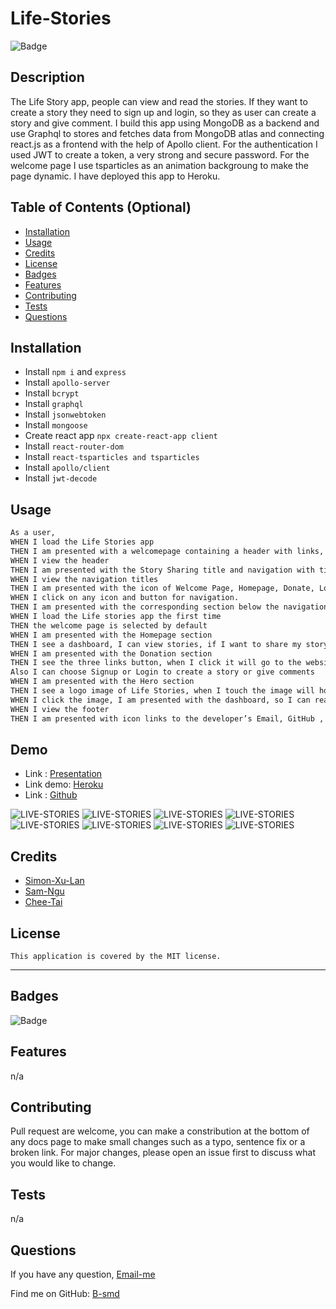 # Life-Stories

  ![Badge](https://img.shields.io/badge/License-MIT-blue.svg)

## Description

The Life Story app, people can view and read the stories. If they want to create a story they need to sign up and login, so they as user can create a story and give comment. I build this app using MongoDB as a backend and use Graphql to stores and fetches data from MongoDB atlas and connecting react.js as a frontend with the help of Apollo client. For the authentication I used JWT to create a token, a very strong and secure password. For the welcome page I use tsparticles as an animation backgroung to make the page dynamic. I have deployed this app to Heroku.

## Table of Contents (Optional)

- [Installation](#installation)
- [Usage](#usage)
- [Credits](#credits)
- [License](#license)
- [Badges](#badges)
- [Features](#features)
- [Contributing](#contributing)
- [Tests](#tests)
- [Questions](#questions)

## Installation

- Install `npm i` and `express`
- Install `apollo-server`
- Install `bcrypt`
- Install `graphql`
- Install `jsonwebtoken`
- Install `mongoose`
- Create react app `npx create-react-app client`
- Install `react-router-dom`
- Install `react-tsparticles and tsparticles`
- Install `apollo/client`
- Install `jwt-decode`


## Usage

```md
As a user,
WHEN I load the Life Stories app
THEN I am presented with a welcomepage containing a header with links, a particles background, and a footer
WHEN I view the header
THEN I am presented with the Story Sharing title and navigation with titles corresponding to different sections of the Life Stories App.
WHEN I view the navigation titles
THEN I am presented with the icon of Welcome Page, Homepage, Donate, Login button and Signup button. When I touch the icon it's hover over it, make the icon more bigger 40%. When I touch the button it's change the color and text decoration underline.
WHEN I click on any icon and button for navigation.
THEN I am presented with the corresponding section below the navigation without the page reloading
WHEN I load the Life stories app the first time
THEN the welcome page is selected by default
WHEN I am presented with the Homepage section
THEN I see a dashboard, I can view stories, if I want to share my story or give comments I need to login or signup.
WHEN I am presented with the Donation section
THEN I see the three links button, when I click it will go to the website of the charity organisation.
Also I can choose Signup or Login to create a story or give comments
WHEN I am presented with the Hero section
THEN I see a logo image of Life Stories, when I touch the image will hover over it, make the image more bigger 40%.
WHEN I click the image, I am presented with the dashboard, so I can read Stories, Signup or login to create a story or give comments.
WHEN I view the footer
THEN I am presented with icon links to the developer’s Email, GitHub , Twitter and LinkedIn profiles. When I touch it the icon will hover over it more bigger 40%. When I clict it will go to the developer's email, github, twwiter and linkedin profile.
```

## Demo

- Link : [Presentation](https://www.canva.com/design/DAFE_TDIbc0/NLUz9KVV3E2cmTDBu4wjSQ/view?utm_content=DAFE_TDIbc0&utm_campaign=designshare&utm_medium=link2&utm_source=sharebutton)
- Link demo: [Heroku](https://life-stories-bambang.herokuapp.com/)
- Link : [Github](https://github.com/B-smd/Life-Stories.git)

![LIVE-STORIES](./Demo/ScreenShot.png)
![LIVE-STORIES](./Demo/ScreenShot1.png)
![LIVE-STORIES](./Demo/ScreenShot2.png)
![LIVE-STORIES](./Demo/ScreenShot3.png)
![LIVE-STORIES](./Demo/ScreenShot4.png)
![LIVE-STORIES](./Demo/ScreenShot5.png)
![LIVE-STORIES](./Demo/ScreenShot6.png)
![LIVE-STORIES](./Demo/ScreenShot7.png)

## Credits

- [Simon-Xu-Lan](https://github.com/Simon-Xu-Lan)
- [Sam-Ngu](https://github.com/sam-ngu)
- [Chee-Tai](https://github.com/cupacheeno)

## License
    This application is covered by the MIT license.

---
## Badges
![Badge](https://img.shields.io/badge/License-MIT-blue.svg)

## Features

n/a

## Contributing

Pull request are welcome, you can make a constribution at the bottom of any docs page to make small changes such as a typo, sentence fix or a broken link. For major changes, please open an issue first to discuss what you would like to change.

## Tests

n/a

## Questions

If you have any question, [Email-me](djaja@iinet.net.au) 

Find me on GitHub: [B-smd](https://github.com/B-smd)   

